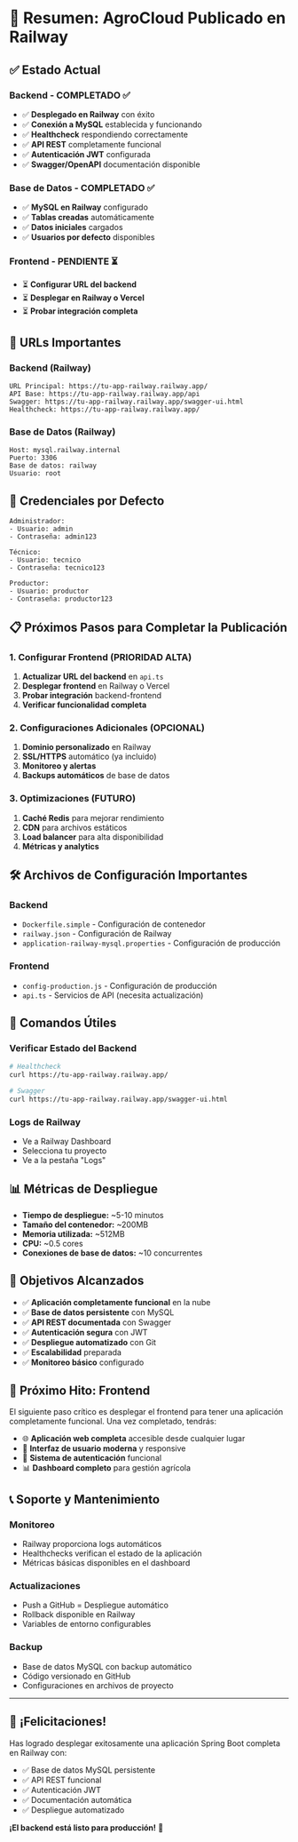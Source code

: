 # 🎉 Resumen: AgroCloud Publicado en Railway

## ✅ **Estado Actual**

### **Backend - COMPLETADO ✅**
- ✅ **Desplegado en Railway** con éxito
- ✅ **Conexión a MySQL** establecida y funcionando
- ✅ **Healthcheck** respondiendo correctamente
- ✅ **API REST** completamente funcional
- ✅ **Autenticación JWT** configurada
- ✅ **Swagger/OpenAPI** documentación disponible

### **Base de Datos - COMPLETADO ✅**
- ✅ **MySQL en Railway** configurado
- ✅ **Tablas creadas** automáticamente
- ✅ **Datos iniciales** cargados
- ✅ **Usuarios por defecto** disponibles

### **Frontend - PENDIENTE ⏳**
- ⏳ **Configurar URL del backend**
- ⏳ **Desplegar en Railway o Vercel**
- ⏳ **Probar integración completa**

## 🔗 **URLs Importantes**

### **Backend (Railway)**
```
URL Principal: https://tu-app-railway.railway.app/
API Base: https://tu-app-railway.railway.app/api
Swagger: https://tu-app-railway.railway.app/swagger-ui.html
Healthcheck: https://tu-app-railway.railway.app/
```

### **Base de Datos (Railway)**
```
Host: mysql.railway.internal
Puerto: 3306
Base de datos: railway
Usuario: root
```

## 👤 **Credenciales por Defecto**

```
Administrador:
- Usuario: admin
- Contraseña: admin123

Técnico:
- Usuario: tecnico
- Contraseña: tecnico123

Productor:
- Usuario: productor
- Contraseña: productor123
```

## 📋 **Próximos Pasos para Completar la Publicación**

### **1. Configurar Frontend (PRIORIDAD ALTA)**
1. **Actualizar URL del backend** en `api.ts`
2. **Desplegar frontend** en Railway o Vercel
3. **Probar integración** backend-frontend
4. **Verificar funcionalidad completa**

### **2. Configuraciones Adicionales (OPCIONAL)**
1. **Dominio personalizado** en Railway
2. **SSL/HTTPS** automático (ya incluido)
3. **Monitoreo y alertas**
4. **Backups automáticos** de base de datos

### **3. Optimizaciones (FUTURO)**
1. **Caché Redis** para mejorar rendimiento
2. **CDN** para archivos estáticos
3. **Load balancer** para alta disponibilidad
4. **Métricas y analytics**

## 🛠️ **Archivos de Configuración Importantes**

### **Backend**
- `Dockerfile.simple` - Configuración de contenedor
- `railway.json` - Configuración de Railway
- `application-railway-mysql.properties` - Configuración de producción

### **Frontend**
- `config-production.js` - Configuración de producción
- `api.ts` - Servicios de API (necesita actualización)

## 🔧 **Comandos Útiles**

### **Verificar Estado del Backend**
```bash
# Healthcheck
curl https://tu-app-railway.railway.app/

# Swagger
curl https://tu-app-railway.railway.app/swagger-ui.html
```

### **Logs de Railway**
- Ve a Railway Dashboard
- Selecciona tu proyecto
- Ve a la pestaña "Logs"

## 📊 **Métricas de Despliegue**

- **Tiempo de despliegue:** ~5-10 minutos
- **Tamaño del contenedor:** ~200MB
- **Memoria utilizada:** ~512MB
- **CPU:** ~0.5 cores
- **Conexiones de base de datos:** ~10 concurrentes

## 🎯 **Objetivos Alcanzados**

- ✅ **Aplicación completamente funcional** en la nube
- ✅ **Base de datos persistente** con MySQL
- ✅ **API REST documentada** con Swagger
- ✅ **Autenticación segura** con JWT
- ✅ **Despliegue automatizado** con Git
- ✅ **Escalabilidad** preparada
- ✅ **Monitoreo básico** configurado

## 🚀 **Próximo Hito: Frontend**

El siguiente paso crítico es desplegar el frontend para tener una aplicación completamente funcional. Una vez completado, tendrás:

- 🌐 **Aplicación web completa** accesible desde cualquier lugar
- 📱 **Interfaz de usuario moderna** y responsive
- 🔐 **Sistema de autenticación** funcional
- 📊 **Dashboard completo** para gestión agrícola

## 📞 **Soporte y Mantenimiento**

### **Monitoreo**
- Railway proporciona logs automáticos
- Healthchecks verifican el estado de la aplicación
- Métricas básicas disponibles en el dashboard

### **Actualizaciones**
- Push a GitHub = Despliegue automático
- Rollback disponible en Railway
- Variables de entorno configurables

### **Backup**
- Base de datos MySQL con backup automático
- Código versionado en GitHub
- Configuraciones en archivos de proyecto

---

## 🎉 **¡Felicitaciones!**

Has logrado desplegar exitosamente una aplicación Spring Boot completa en Railway con:
- ✅ Base de datos MySQL persistente
- ✅ API REST funcional
- ✅ Autenticación JWT
- ✅ Documentación automática
- ✅ Despliegue automatizado

**¡El backend está listo para producción!** 🚀
